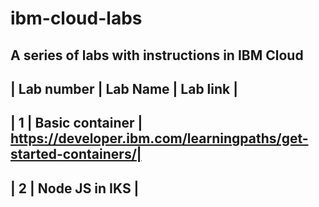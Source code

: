 # ibm-cloud-labs
A series of labs with instructions in IBM Cloud
-------------------------------------------------------------------------------------------------
| Lab number | Lab Name        | Lab link                                                       |
-------------------------------------------------------------------------------------------------
|    1       | Basic container | https://developer.ibm.com/learningpaths/get-started-containers/|
-------------------------------------------------------------------------------------------------
|    2       | Node JS in IKS  | 
-------------------------------------------------------------------------------------------------
